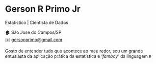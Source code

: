 # Gerson R Primo Jr
Estatistico | Cientista de Dados

:house:    São Jose do Campos/SP <br>
:envelope: gersonprimo@gmail.com

Gosto de entender tudo que acontece ao meu redor, sou um grande entusiasta da aplicação prática da estatística e *'famboy'* da linguagem `R` 
